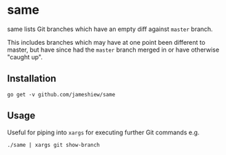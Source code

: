 # same
same lists Git branches which have an empty diff against `master` branch.

This includes branches which may have at one point been different to master, but have since had the `master` branch merged in or have otherwise "caught up".

## Installation
```shell script
go get -v github.com/jameshiew/same
```

## Usage
Useful for piping into `xargs` for executing further Git commands e.g.

```shell script
./same | xargs git show-branch
```
